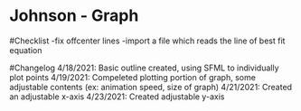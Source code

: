 # Johnson - Graph


#Checklist
-fix offcenter lines
-import a file which reads the line of best fit equation

#Changelog
4/18/2021: Basic outline created, using SFML to individually plot points
4/19/2021: Compeleted plotting portion of graph, some adjustable contents (ex: animation speed, size of graph)
4/21/2021: Created an adjustable x-axis
4/23/2021: Created adjustable y-axis


